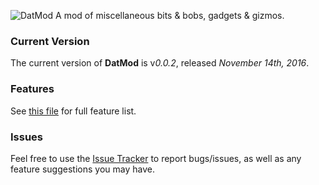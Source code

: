 ![DatMod](https://github.com/xlxAciDxlx/DatMod/raw/master/src/main/resources/assets/datmod/DatMod.png)
A mod of miscellaneous bits & bobs, gadgets & gizmos.

### Current Version
The current version of **DatMod** is v*0.0.2*, released *November 14th, 2016*.

### Features
See [this file](./FEATURES.md) for full feature list.

### Issues
Feel free to use the [Issue Tracker](./issues/) to report bugs/issues, as well as any feature suggestions you may have.